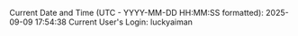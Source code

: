 Current Date and Time (UTC - YYYY-MM-DD HH:MM:SS formatted): 2025-09-09 17:54:38
Current User's Login: luckyaiman
